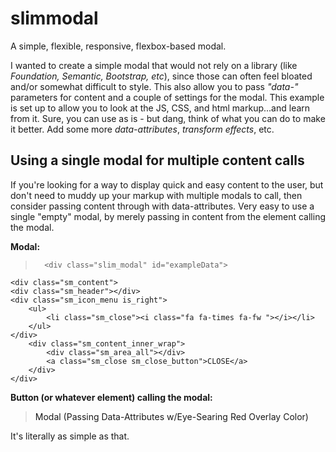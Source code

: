 # slimmodal
A simple, flexible, responsive, flexbox-based modal. 

I wanted to create a simple modal that would not rely on a library (like <em>Foundation, Semantic, Bootstrap, etc</em>), since those can often feel bloated and/or somewhat difficult to style. This also allow you to pass <em>"data-"</em> parameters for content and a couple of settings for the modal. This example is set up to allow you to look at the JS, CSS, and html markup...and learn from it. Sure, you can use as is - but dang, think of what you can do to make it better. Add some more <em>data-attributes</em>, <em>transform effects</em>, etc.

## Using a single modal for multiple content calls
If you're looking for a way to display quick and easy content to the user, but don't need to muddy up your markup with multiple modals to call, then consider passing content through with data-attributes. Very easy to use a single "empty" modal, by merely passing in content from the element calling the modal. 

**Modal:**

>		<div class="slim_modal" id="exampleData">
	<div class="sm_content">
	<div class="sm_header"></div>
	<div class="sm_icon_menu is_right">
		<ul>
			<li class="sm_close"><i class="fa fa-times fa-fw "></i></li>
		</ul>
	</div>
		<div class="sm_content_inner_wrap">
			<div class="sm_area_all"></div>
			<a class="sm_close sm_close_button">CLOSE</a>
		</div>
	</div>
</div>	

**Button (or whatever element) calling the modal:**

> 	<a class="sm_open" 
	data-modal="exampleData" 
	data-effect="pushdown" 
	data-header="#1 This header is from the link" 
	data-overlay="red"
	data-content="This is a sample HTML string being passed with a data-attribute... <p><h3>Super easy to change, simply by tweaking the button launching the modal.</h3></p>" 
	data-wrapper-color="red">Modal (Passing Data-Attributes w/Eye-Searing Red Overlay Color)
</a>

It's literally as simple as that.
